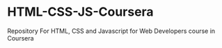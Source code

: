 # HTML-CSS-JS-Coursera
Repository For HTML, CSS and Javascript for Web Developers course in Coursera
